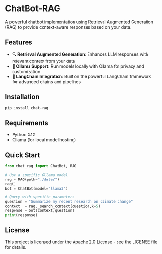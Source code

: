 # ChatBot-RAG

A powerful chatbot implementation using Retrieval Augmented Generation (RAG) to provide context-aware responses based on your data.

## Features

- 🔍 **Retrieval Augmented Generation**: Enhances LLM responses with relevant context from your data
- 🧠 **Ollama Support**: Run models locally with Ollama for privacy and customization
- 🔗 **LangChain Integration**: Built on the powerful LangChain framework for advanced chains and pipelines

## Installation

```bash
pip install chat-rag
```

## Requirements

- Python 3.12
- Ollama (for local model hosting)

## Quick Start
```python
from chat_rag import ChatBot, RAG

# Use a specific Ollama model
rag = RAG(path="./data/")
rag()
bot = ChatBot(model="llama3")

# Query with specific parameters
question = "Summarize my recent research on climate change"
context  = rag._search_context(question,k=5)
response = bot(context,question)
print(response)
```

## License

This project is licensed under the Apache 2.0 License - see the LICENSE file for details.